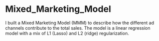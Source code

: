 # Mixed_Marketing_Model
I built a Mixed Marketing Model (MMM) to describe how the different ad channels contribute to the total sales. The model is a linear regression model with a mix of L1 (Lasso) and L2 (ridge) regularization.

